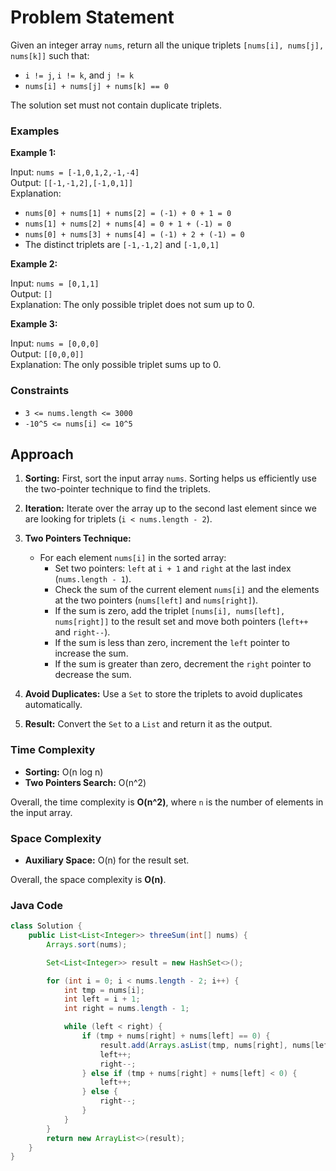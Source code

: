 # Problem Statement

Given an integer array `nums`, return all the unique triplets `[nums[i], nums[j], nums[k]]` such that:
- `i != j`, `i != k`, and `j != k`
- `nums[i] + nums[j] + nums[k] == 0`

The solution set must not contain duplicate triplets.

### Examples

**Example 1:**

Input: `nums = [-1,0,1,2,-1,-4]`  
Output: `[[-1,-1,2],[-1,0,1]]`  
Explanation: 
- `nums[0] + nums[1] + nums[2] = (-1) + 0 + 1 = 0`
- `nums[1] + nums[2] + nums[4] = 0 + 1 + (-1) = 0`
- `nums[0] + nums[3] + nums[4] = (-1) + 2 + (-1) = 0`
- The distinct triplets are `[-1,-1,2]` and `[-1,0,1]`

**Example 2:**

Input: `nums = [0,1,1]`  
Output: `[]`  
Explanation: The only possible triplet does not sum up to 0.

**Example 3:**

Input: `nums = [0,0,0]`  
Output: `[[0,0,0]]`  
Explanation: The only possible triplet sums up to 0.

### Constraints

- `3 <= nums.length <= 3000`
- `-10^5 <= nums[i] <= 10^5`

## Approach

1. **Sorting:** First, sort the input array `nums`. Sorting helps us efficiently use the two-pointer technique to find the triplets.

2. **Iteration:** Iterate over the array up to the second last element since we are looking for triplets (`i < nums.length - 2`).

3. **Two Pointers Technique:**
   - For each element `nums[i]` in the sorted array:
     - Set two pointers: `left` at `i + 1` and `right` at the last index (`nums.length - 1`).
     - Check the sum of the current element `nums[i]` and the elements at the two pointers (`nums[left]` and `nums[right]`).
     - If the sum is zero, add the triplet `[nums[i], nums[left], nums[right]]` to the result set and move both pointers (`left++` and `right--`).
     - If the sum is less than zero, increment the `left` pointer to increase the sum.
     - If the sum is greater than zero, decrement the `right` pointer to decrease the sum.

4. **Avoid Duplicates:** Use a `Set` to store the triplets to avoid duplicates automatically.

5. **Result:** Convert the `Set` to a `List` and return it as the output.

### Time Complexity

- **Sorting:** O(n log n)
- **Two Pointers Search:** O(n^2)

Overall, the time complexity is **O(n^2)**, where `n` is the number of elements in the input array.

### Space Complexity

- **Auxiliary Space:** O(n) for the result set.

Overall, the space complexity is **O(n)**.

### Java Code

```java
class Solution {
    public List<List<Integer>> threeSum(int[] nums) {
        Arrays.sort(nums);

        Set<List<Integer>> result = new HashSet<>();

        for (int i = 0; i < nums.length - 2; i++) {
            int tmp = nums[i];
            int left = i + 1;
            int right = nums.length - 1;

            while (left < right) {
                if (tmp + nums[right] + nums[left] == 0) {
                    result.add(Arrays.asList(tmp, nums[right], nums[left]));
                    left++;
                    right--;
                } else if (tmp + nums[right] + nums[left] < 0) {
                    left++;
                } else {
                    right--;
                }
            }
        }
        return new ArrayList<>(result);
    }
}
```
